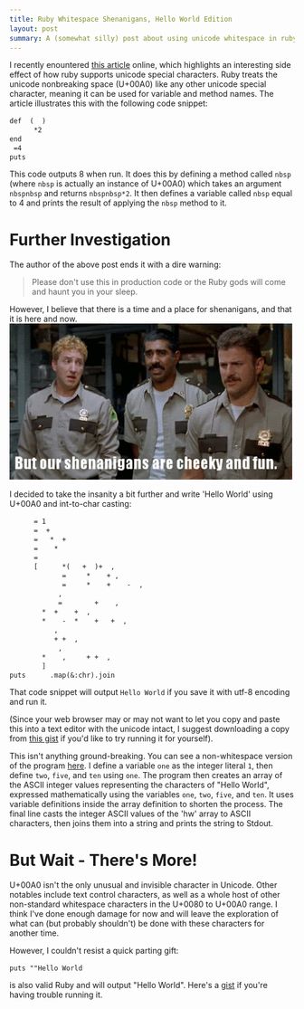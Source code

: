 ```yaml
---
title: Ruby Whitespace Shenanigans, Hello World Edition
layout: post
summary: A (somewhat silly) post about using unicode whitespace in ruby
---
```


I recently enountered [this article](http://www.rubyinside.com/the-split-is-not-enough-whitespace-shenigans-for-rubyists-5980.html) online, which highlights an interesting side effect of how ruby supports unicode special characters. Ruby treats the unicode nonbreaking space (U+00A0) like any other unicode special character, meaning it can be used for variable and method names. The article illustrates this with the following code snippet:

    def  (  )
          *2
    end
     =4
    puts   

This code outputs 8 when run. It does this by defining a method called `nbsp` (where `nbsp` is actually an instance of U+00A0) which takes an argument `nbspnbsp` and returns `nbspnbsp*2`. It then defines a variable called `nbsp` equal to 4 and prints the result of applying the `nbsp` method to it.

Further Investigation
======================
The author of the above post ends it with a dire warning: 
> Please don't use this in production code or the Ruby gods will come and haunt you in your sleep. 

However, I believe that there is a time and a place for shenanigans, and that it is here and now.
<img src="/images/ruby-whitespace-shenanigans/shenanigans.gif" alt="shenanigans" />

I decided to take the insanity a bit further and write 'Hello World' using U+00A0 and int-to-char casting: 

          = 1
          =  + 
          =   *  + 
          =    *  
          = 
          [      *(   +  )+  , 
                 =     *    + , 
                 =     *    +    -  , 
                , 
                =        +    ,
            *  +    +  , 
            *    -  *    +   +  , 
               , 
               + +  , 
                , 
            *    ,     + +  , 
            ]
    puts      .map(&:chr).join

That code snippet will output `Hello World` if you save it with utf-8 encoding and run it.

(Since your web browser may or may not want to let you copy and paste this into a text editor with the unicode intact, I suggest downloading a copy from [this gist](https://gist.github.com/qrohlf/7045823) if you'd like to try running it for yourself).

This isn't anything ground-breaking. You can see a non-whitespace version of the program [here](https://gist.github.com/qrohlf/7046060). I define a variable `one` as the integer literal `1`, then define `two`, `five`, and `ten` using `one`. The program then creates an array of the ASCII integer values representing the characters of "Hello World", expressed mathematically using the variables `one`, `two`, `five`, and `ten`. It uses variable definitions inside the array definition to shorten the process. The final line casts the integer ASCII values of the 'hw' array to ASCII characters, then joins them into a string and prints the string to Stdout.

But Wait - There's More!
========================
U+00A0 isn't the only unusual and invisible character in Unicode. Other notables include text control characters, as well as a whole host of other non-standard whitespace characters in the U+0080 to U+00A0 range. I think I've done enough damage for now and will leave the exploration of what can (but probably shouldn't) be done with these characters for another time. 

However, I couldn't resist a quick parting gift:

    puts "‮dlroW olleH‭"

is also valid Ruby and will output "Hello World". Here's a [gist](https://gist.github.com/qrohlf/7058074) if you're having trouble running it.

